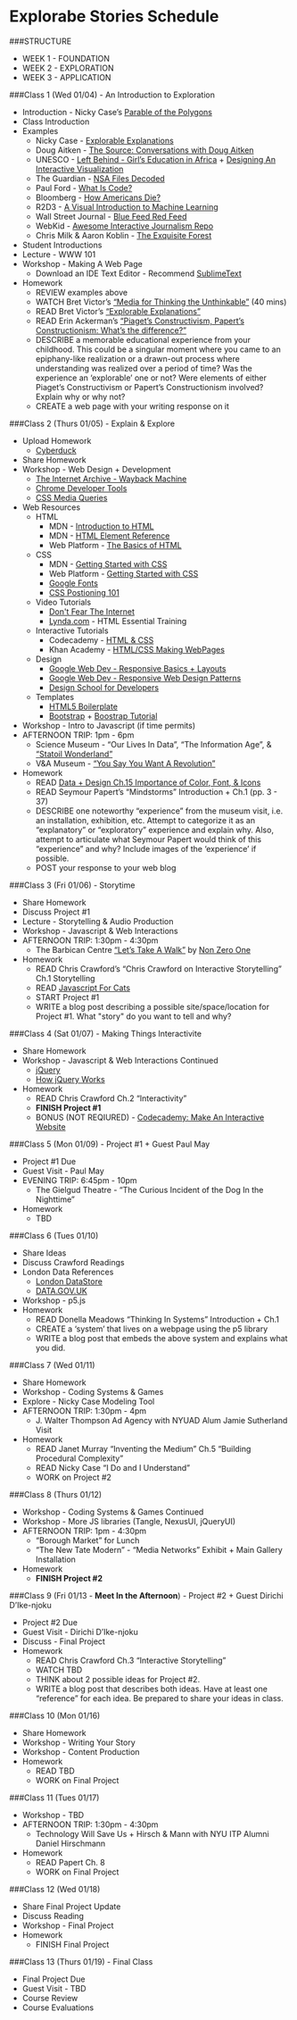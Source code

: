 Explorabe Stories Schedule
==========================

###STRUCTURE  
* WEEK 1 - FOUNDATION  
* WEEK 2 - EXPLORATION  
* WEEK 3 - APPLICATION  

###Class 1 (Wed 01/04) - An Introduction to Exploration
* Introduction - Nicky Case’s [Parable of the Polygons](http://ncase.me/polygons/)  
* Class Introduction  
* Examples  
	* Nicky Case - [Explorable Explanations](http://explorableexplanations.com/)  
	* Doug Aitken - [The Source: Conversations with Doug Aitken](http://dougaitkenthesource.com/) 
	* UNESCO - [Left Behind - Girl’s Education in Africa](http://www.uis.unesco.org/_LAYOUTS/UNESCO/no-girl-left-behind/index.html) + [Designing An Interactive Visualization](https://www.oreilly.com/ideas/designing-an-interactive-visualization-to-make-data-personal)  
	* The Guardian - [NSA Files Decoded](https://www.theguardian.com/world/interactive/2013/nov/01/snowden-nsa-files-surveillance-revelations-decoded)  
	* Paul Ford - [What Is Code?](https://www.bloomberg.com/graphics/2015-paul-ford-what-is-code/)  
	* Bloomberg - [How Americans Die?](https://www.bloomberg.com/graphics/dataview/how-americans-die/)  
	* R2D3 - [A Visual Introduction to Machine Learning](http://www.r2d3.us/visual-intro-to-machine-learning-part-1/)  
	* Wall Street Journal - [Blue Feed Red Feed](http://graphics.wsj.com/blue-feed-red-feed/)  
	* WebKid - [Awesome Interactive Journalism Repo](https://github.com/wbkd/awesome-interactive-journalism)  
	* Chris Milk & Aaron Koblin - [The Exquisite Forest](http://www.exquisiteforest.com/)  
* Student Introductions
* Lecture - WWW 101
* Workshop - Making A Web Page  
	* Download an IDE Text Editor - Recommend [SublimeText](https://www.sublimetext.com/3)
* Homework  
	* REVIEW examples above
	* WATCH Bret Victor’s [“Media for Thinking the Unthinkable”](http://worrydream.com/MediaForThinkingTheUnthinkable/) (40 mins)  
	* READ Bret Victor’s [“Explorable Explanations”](http://worrydream.com/ExplorableExplanations/)
	* READ Erin Ackerman’s [“Piaget’s Constructivism, Papert’s Constructionism: What’s the difference?”](http://learning.media.mit.edu/content/publications/EA.Piaget%20_%20Papert.pdf)
	* DESCRIBE a memorable educational experience from your childhood. This could be a singular moment where you came to an epiphany-like realization or a drawn-out process where understanding was realized over a period of time? Was the experience an ‘explorable’ one or not? Were elements of either Piaget’s Constructivism or Papert’s Constructionism involved? Explain why or why not?  
	* CREATE a web page with your writing response on it  

###Class 2 (Thurs 01/05) - Explain & Explore
* Upload Homework
	* [Cyberduck](https://cyberduck.io/?l=en)
* Share Homework  
* Workshop - Web Design + Development	
	* [The Internet Archive - Wayback Machine](https://archive.org/web/)
	* [Chrome Developer Tools](https://developer.chrome.com/devtools)
	* [CSS Media Queries](https://developer.mozilla.org/en-US/docs/Web/CSS/Media_Queries/Using_media_queries)
* Web Resources  
	* HTML
		* MDN - [Introduction to HTML](https://developer.mozilla.org/en-US/docs/Web/Guide/HTML/Introduction)  
		* MDN - [HTML Element Reference](https://developer.mozilla.org/en-US/docs/Web/HTML/Element)  
		* Web Platform - [The Basics of HTML](https://docs.webplatform.org/wiki/guides/the_basics_of_html)  
	* CSS  
		* MDN - [Getting Started with CSS](https://developer.mozilla.org/en-US/docs/Web/Guide/CSS/Getting_started)  
		* Web Platform - [Getting Started with CSS](https://docs.webplatform.org/wiki/guides/getting_started_with_css)  
		* [Google Fonts](https://fonts.google.com/)
		* [CSS Postioning 101](http://alistapart.com/article/css-positioning-101)
	* Video Tutorials  
		* [Don't Fear The Internet](http://www.dontfeartheinternet.com/)	
		* [Lynda.com](http://www.nyu.edu/lynda) - HTML Essential Training  
	* Interactive Tutorials  
		* Codecademy - [HTML & CSS](http://www.codecademy.com/en/tracks/web)  
		* Khan Academy - [HTML/CSS Making WebPages](https://www.khanacademy.org/computing/computer-programming/html-css)  
	* Design
		* [Google Web Dev - Responsive Basics + Layouts](https://developers.google.com/web/fundamentals/design-and-ui/responsive/)
		* [Google Web Dev - Responsive Web Design Patterns](https://developers.google.com/web/fundamentals/design-and-ui/responsive/patterns?hl=en)
		* [Design School for Developers](https://webdesign.tutsplus.com/series/design-school-for-developers--webdesign-13793)  
	* Templates
		* [HTML5 Boilerplate](https://html5boilerplate.com/)
		* [Bootstrap](http://getbootstrap.com/) + [Boostrap Tutorial](https://www.sitepoint.com/understanding-twitter-bootstrap-3/)  
* Workshop - Intro to Javascript (if time permits)
* AFTERNOON TRIP: 1pm - 6pm    
	* Science Museum - “Our Lives In Data”, “The Information Age”, & [“Statoil Wonderland”](https://beta.sciencemuseum.org.uk/wonderlab)   
	* V&A Museum - [“You Say You Want A Revolution”](https://www.vam.ac.uk/articles/about-the-revolutions-exhibition)  
* Homework  
	* READ [Data + Design Ch.15 Importance of Color, Font, & Icons](https://infoactive.co/data-design/ch15)
	* READ Seymour Papert’s “Mindstorms” Introduction + Ch.1 (pp. 3 - 37)
	* DESCRIBE one noteworthy “experience” from the museum visit, i.e. an installation, exhibition, etc.  Attempt to categorize it as an “explanatory” or “exploratory” experience and explain why. Also, attempt to articulate what Seymour Papert would think of this “experience” and why? Include images of the ‘experience’ if possible.  
	* POST your response to your web blog

###Class 3 (Fri 01/06) - Storytime
* Share Homework  
* Discuss Project #1
* Lecture - Storytelling & Audio Production  
* Workshop - Javascript & Web Interactions  
* AFTERNOON TRIP: 1:30pm - 4:30pm    
	* The Barbican Centre [“Let’s Take A Walk”](https://www.barbican.org.uk/education/event-detail.asp?ID=20143) by [Non Zero One](http://www.nonzeroone.com/)  
* Homework  
	* READ Chris Crawford’s “Chris Crawford on Interactive Storytelling” Ch.1 Storytelling
	* READ [Javascript For Cats](http://jsforcats.com/)
	* START Project #1  
	* WRITE a blog post describing a possible site/space/location for Project #1. What "story" do you want to tell and why?  


###Class 4 (Sat 01/07) - Making Things Interactivite
* Share Homework  
* Workshop - Javascript & Web Interactions Continued 
	* [jQuery](http://api.jquery.com/)  
	* [How jQuery Works](http://learn.jquery.com/about-jquery/how-jquery-works/)   
* Homework  
	* READ Chris Crawford Ch.2 “Interactivity”
	* **FINISH Project #1**  
	* BONUS (NOT REQIURED) - [Codecademy: Make An Interactive Website](https://www.codecademy.com/skills/make-an-interactive-website)

###Class 5 (Mon 01/09) - Project #1 + Guest Paul May
* Project #1 Due  
* Guest Visit - Paul May  
* EVENING TRIP: 6:45pm - 10pm  
	* The Gielgud Theatre - “The Curious Incident of the Dog In the Nighttime”  
* Homework  
	* TBD  

###Class 6 (Tues 01/10)  
* Share Ideas  
* Discuss Crawford Readings  
* London Data References  
	* [London DataStore](https://data.london.gov.uk/)
	* [DATA.GOV.UK](https://data.gov.uk/)
* Workshop - p5.js  
* Homework  
	* READ Donella Meadows “Thinking In Systems” Introduction + Ch.1  
	* CREATE a ‘system’ that lives on a webpage using the p5 library  
	* WRITE a blog post that embeds the above system and explains what you did.  

###Class 7 (Wed 01/11)   
* Share Homework  
* Workshop - Coding Systems & Games  
* Explore - Nicky Case Modeling Tool  
* AFTERNOON TRIP: 1:30pm - 4pm  
	* J. Walter Thompson Ad Agency with NYUAD Alum Jamie Sutherland Visit   
* Homework  
	* READ Janet Murray “Inventing the Medium” Ch.5 “Building Procedural Complexity”  
	* READ Nicky Case “I Do and I Understand”  
	* WORK on Project #2  

###Class 8 (Thurs 01/12)   
* Workshop - Coding Systems & Games Continued  
* Workshop - More JS libraries (Tangle, NexusUI, jQueryUI)  
* AFTERNOON TRIP: 1pm - 4:30pm  
	* “Borough Market” for Lunch
	* “The New Tate Modern” - “Media Networks” Exhibit + Main Gallery Installation
* Homework  
	* **FINISH Project #2**

###Class 9  (Fri 01/13 - **Meet In the Afternoon**) - Project #2 + Guest Dirichi D’Ike-njoku
* Project #2 Due  
* Guest  Visit - Dirichi D’Ike-njoku  
* Discuss - Final Project  
* Homework  
	* READ Chris Crawford Ch.3 “Interactive Storytelling”  
	* WATCH TBD  
	* THINK about 2 possible ideas for Project #2.   
	* WRITE a blog post that describes both ideas. Have at least one “reference” for each idea. Be prepared to share your ideas in class.   
 
###Class 10 (Mon 01/16)
* Share Homework
* Workshop - Writing Your Story
* Workshop - Content Production
* Homework
	* READ TBD
	* WORK on Final Project

###Class 11 (Tues 01/17)
* Workshop - TBD  
* AFTERNOON TRIP: 1:30pm - 4:30pm   
	* Technology Will Save Us + Hirsch & Mann with NYU ITP Alumni Daniel Hirschmann  
* Homework  
	* READ Papert Ch. 8
	* WORK on Final Project  

###Class 12 (Wed 01/18)
* Share Final Project Update  
* Discuss Reading  
* Workshop - Final Project  
* Homework  
	* FINISH Final Project  

###Class 13 (Thurs 01/19) - Final Class
* Final Project Due  
* Guest Visit - TBD  
* Course Review  
* Course Evaluations  